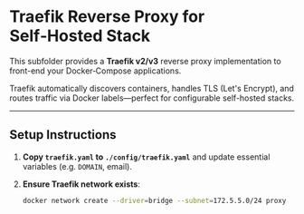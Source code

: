 # Traefik Reverse Proxy for Self‑Hosted Stack

This subfolder provides a **Traefik v2/v3** reverse proxy implementation to front-end your Docker‑Compose applications.

Traefik automatically discovers containers, handles TLS (Let's Encrypt), and routes traffic via Docker labels—perfect for configurable self-hosted stacks.

---

## Setup Instructions

1. **Copy `traefik.yaml` to `./config/traefik.yaml`** and update essential variables (e.g. `DOMAIN`, email).
2. **Ensure Traefik network exists**:
   
   ```bash
   docker network create --driver=bridge --subnet=172.5.5.0/24 proxy
   ```
   
